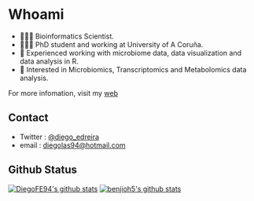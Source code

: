 # Whoami

- 👨🏻‍💻 Bioinformatics Scientist.
- 👨🏻‍🎓 PhD student and working at University of A Coruña.
- 🦠 Experienced working with microbiome data, data visualization and data analysis in R.
- 👀 Interested in Microbiomics, Transcriptomics and Metabolomics data analysis.

For more infomation, visit my [web](https://diegofe94.github.io)

## Contact

- Twitter : [@diego_edreira](https://x.com/diego_edreira)
- email : diegolas94@hotmail.com

## Github Status
[![DiegoFE94's github stats](https://github-readme-stats-git-masterorgs-github-readme-stats-team.vercel.app/api?username=DiegoFE94&include_orgs=true&show_icons=true&theme=nightowl&locale=en
)](https://github.com/DiegoFE94)
[![benjioh5's github stats](https://github-readme-stats.vercel.app/api/top-langs/?username=DiegoFE94&exclude_repo=&show_icons=true&hide_border=true&title_color=004386&icon_color=004386&layout=compact&count_private=true&langs_count=8&theme=radical&hide=)](https://github.com/DiegoFE94)

